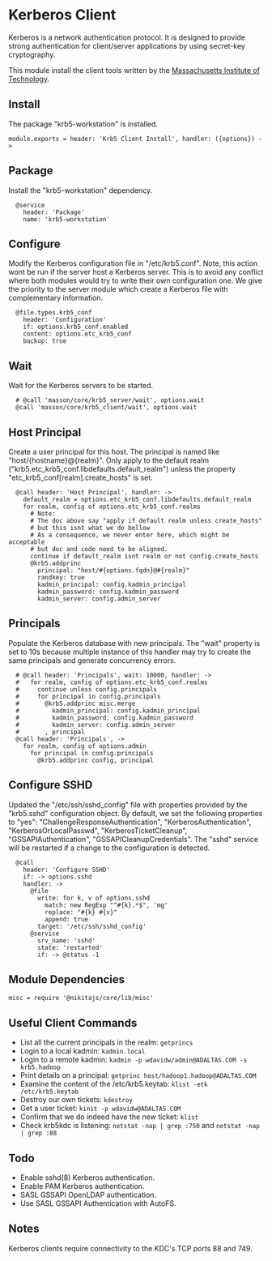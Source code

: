
# Kerberos Client

Kerberos is a network authentication protocol. It is designed 
to provide strong authentication for client/server applications 
by using secret-key cryptography.

This module install the client tools written by the [Massachusetts 
Institute of Technology](http://web.mit.edu).

## Install

The package "krb5-workstation" is installed.

    module.exports = header: 'Krb5 Client Install', handler: ({options}) ->

## Package

Install the "krb5-workstation" dependency.

      @service
        header: 'Package'
        name: 'krb5-workstation'

## Configure

Modify the Kerberos configuration file in "/etc/krb5.conf". Note, 
this action wont be run if the server host a Kerberos server. 
This is to avoid any conflict where both modules would try to write 
their own configuration one. We give the priority to the server module 
which create a Kerberos file with complementary information.

      @file.types.krb5_conf
        header: 'Configuration'
        if: options.krb5_conf.enabled
        content: options.etc_krb5_conf
        backup: true

## Wait

Wait for the Kerberos servers to be started.

      # @call 'masson/core/krb5_server/wait', options.wait
      @call 'masson/core/krb5_client/wait', options.wait

## Host Principal

Create a user principal for this host. The principal is named like 
"host/{hostname}@{realm}". Only apply to the default realm 
("krb5.etc\_krb5\_conf.libdefaults.default_realm") unless the property
"etc_krb5_conf[realm].create\_hosts" is set.

      @call header: 'Host Principal', handler: ->
        default_realm = options.etc_krb5_conf.libdefaults.default_realm
        for realm, config of options.etc_krb5_conf.realms
          # Note:
          # The doc above say "apply if default realm unless create_hosts"
          # but this isnt what we do bellow
          # As a consequence, we never enter here, which might be acceptable
          # but doc and code need to be aligned.
          continue if default_realm isnt realm or not config.create_hosts
          @krb5.addprinc
            principal: "host/#{options.fqdn}@#{realm}"
            randkey: true
            kadmin_principal: config.kadmin_principal
            kadmin_password: config.kadmin_password
            kadmin_server: config.admin_server

## Principals

Populate the Kerberos database with new principals. The "wait" property is
set to 10s because multiple instance of this handler may try to create the same
principals and generate concurrency errors.

      # @call header: 'Principals', wait: 10000, handler: ->
      #   for realm, config of options.etc_krb5_conf.realms
      #     continue unless config.principals
      #     for principal in config.principals
      #       @krb5.addprinc misc.merge
      #         kadmin_principal: config.kadmin_principal
      #         kadmin_password: config.kadmin_password
      #         kadmin_server: config.admin_server
      #       , principal
      @call header: 'Principals', ->
        for realm, config of options.admin
          for principal in config.principals
            @krb5.addprinc config, principal

## Configure SSHD

Updated the "/etc/ssh/sshd\_config" file with properties provided by the "krb5.sshd"
configuration object. By default, we set the following properties to "yes": "ChallengeResponseAuthentication",
"KerberosAuthentication", "KerberosOrLocalPasswd", "KerberosTicketCleanup", "GSSAPIAuthentication",
"GSSAPICleanupCredentials". The "sshd" service will be restarted if a change to the configuration is detected.

      @call
        header: 'Configure SSHD'
        if: -> options.sshd
        handler: ->
          @file
            write: for k, v of options.sshd
              match: new RegExp "^#{k}.*$", 'mg'
              replace: "#{k} #{v}"
              append: true
            target: '/etc/ssh/sshd_config'
          @service
            srv_name: 'sshd'
            state: 'restarted'
            if: -> @status -1

## Module Dependencies

    misc = require '@nikitajs/core/lib/misc'

## Useful Client Commands

*   List all the current principals in the realm: `getprincs`
*   Login to a local kadmin: `kadmin.local`
*   Login to a remote kadmin: `kadmin -p wdavidw/admin@ADALTAS.COM -s krb5.hadoop`
*   Print details on a principal: `getprinc host/hadoop1.hadoop@ADALTAS.COM`
*   Examine the content of the /etc/krb5.keytab: `klist -etk /etc/krb5.keytab`
*   Destroy our own tickets: `kdestroy`
*   Get a user ticket: `kinit -p wdavidw@ADALTAS.COM`
*   Confirm that we do indeed have the new ticket: `klist`
*   Check krb5kdc is listening: `netstat -nap | grep :750` and `netstat -nap | grep :88`

## Todo

*   Enable sshd(8) Kerberos authentication.
*   Enable PAM Kerberos authentication.
*   SASL GSSAPI OpenLDAP authentication.
*   Use SASL GSSAPI Authentication with AutoFS.

## Notes

Kerberos clients require connectivity to the KDC's TCP ports 88 and 749.
